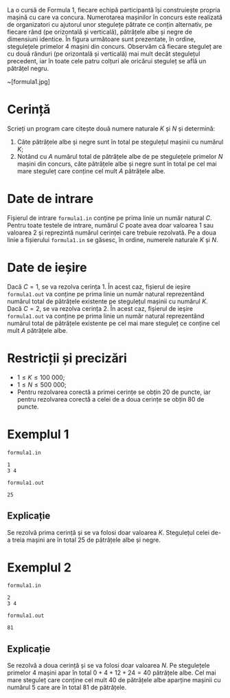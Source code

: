 La o cursă de Formula 1, fiecare echipă participantă își construiește propria mașină cu care va concura. Numerotarea mașinilor în concurs este realizată de organizatori cu ajutorul unor stegulețe pătrate ce conțin alternativ, pe fiecare rând (pe orizontală și verticală), pătrățele albe și negre de dimensiuni identice. În figura următoare sunt prezentate, în ordine, stegulețele primelor 4 mașini din concurs. Observăm că fiecare steguleț are cu două rânduri (pe orizontală și verticală) mai mult decât stegulețul precedent, iar în toate cele patru colțuri ale oricărui steguleț se află un pătrățel negru.

~[formula1.jpg]

# Cerință

Scrieți un program care citește două numere naturale $K$ și $N$ și determină:

1. Câte pătrățele albe și negre sunt în total pe stegulețul mașinii cu numărul $K$;
2. Notând cu $A$ numărul total de pătrățele albe de pe stegulețele primelor $N$ mașini din concurs, câte pătrățele albe și negre sunt în total pe cel mai mare steguleț care conține cel mult $A$ pătrățele albe.

# Date de intrare

Fișierul de intrare `formula1.in` conține pe prima linie un număr natural $C$. Pentru toate testele de intrare, numărul $C$ poate avea doar valoarea $1$ sau valoarea $2$ și reprezintă numărul cerinței care trebuie rezolvată. Pe a doua linie a fișierului `formula1.in` se găsesc, în ordine, numerele naturale $K$ și $N$.

# Date de ieșire

Dacă $C = 1$, se va rezolva cerința $1$. În acest caz, fișierul de ieșire `formula1.out` va conține pe prima linie un număr natural reprezentând numărul total de pătrățele existente pe stegulețul mașinii cu numărul $K$.
Dacă $C = 2$, se va rezolva cerința $2$. În acest caz, fișierul de ieșire `formula1.out` va conține pe prima linie un număr natural reprezentând numărul total de pătrățele existente pe cel mai mare steguleț ce conține cel mult $A$ pătrățele albe.

# Restricții și precizări

* $1 \leq K \leq 100 \ 000$;
* $1 \leq N \leq 500 \ 000$;
* Pentru rezolvarea corectă a primei cerințe se obțin $20$ de puncte, iar pentru rezolvarea corectă a celei de a doua cerințe se obțin $80$ de puncte.

# Exemplul 1

`formula1.in`
```
1
3 4
```

`formula1.out`
```
25
```

## Explicație

Se rezolvă prima cerință și se va folosi doar valoarea $K$. Stegulețul celei de-a treia mașini are în total $25$ de pătrățele albe și negre.

# Exemplul 2


`formula1.in`
```
2
3 4
```

`formula1.out`
```
81
```

## Explicație

Se rezolvă a doua cerință și se va folosi doar valoarea $N$. Pe stegulețele primelor $4$ mașini apar în total $0 + 4 + 12 + 24 = 40$ pătrățele albe. Cel mai mare steguleț care conține cel mult $40$ de pătrățele albe aparține mașinii cu numărul $5$ care are în total $81$ de pătrățele.

